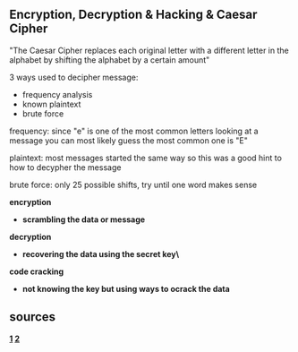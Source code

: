 ## Encryption, Decryption & Hacking & Caesar Cipher
"The Caesar Cipher replaces each original letter with a different letter in the alphabet by shifting the alphabet by a certain amount"

3 ways used to decipher message:

- frequency analysis
- known plaintext
- brute force

frequency: since "e" is one of the most common letters looking at a message you can most likely guess the most common one is "E"

plaintext: most messages started the same way so this was a good hint to how to decypher the message 

brute force: only 25 possible shifts, try until one word makes sense

<b> encryption
  - scrambling the data or message
  
<b> decryption 
  - recovering the data using the secret key\
  
<b> code cracking 
  - not knowing the key but using ways to ocrack the data

## sources
[1](https://www.khanacademy.org/computing/computers-and-internet/xcae6f4a7ff015e7d:online-data-security/xcae6f4a7ff015e7d:data-encryption-techniques/a/encryption-decryption-and-code-cracking)
[2](https://en.wikipedia.org/wiki/Caesar_cipher)
